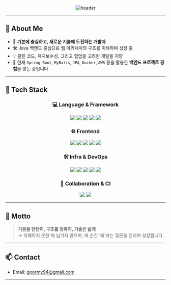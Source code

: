 <div align="center">

<!--Header-->
  
![header](https://capsule-render.vercel.app/api?type=waving&color=0:6DB33F,100:A8E063&height=300&section=header&text=Good%20to%20see%20you!%20I’m%20HyungGeun&fontSize=40&fontAlignY=40)
</div>

---

## 👋 About Me

- 🎯 **기본에 충실하고, 새로운 기술에 도전하는 개발자**
- 🛠️ Java 백엔드 중심으로 웹 아키텍처의 구조를 이해하며 성장 중
- 💡 클린 코드, 유지보수성, 그리고 협업을 고려한 개발을 지향
- 🌱 현재 `Spring Boot`, `MyBatis`, `JPA`, `Docker`, `AWS` 등을 활용한 **백엔드 프로젝트 경험**을 쌓는 중입니다

---

## 🧱 Tech Stack

<div align="center">


### 💻 Language & Framework
<div>
<img src="https://img.shields.io/badge/Java17-007396?style=flat-square&logo=OpenJDK&logoColor=white"/>
<img src="https://img.shields.io/badge/Spring-6DB33F?style=flat-square&logo=Spring&logoColor=white"/>
<img src="https://img.shields.io/badge/Spring Boot-6DB33F?style=flat-square&logo=springboot&logoColor=white"/>
<img src="https://img.shields.io/badge/MyBatis-005BAC?style=flat-square&logo=data:image/png;base64,iVBORw0KGgo..."/> <!-- 마이바티스 로고 없으니 생략 가능 -->
<img src="https://img.shields.io/badge/Spring Data JPA-007ACC?style=flat-square&logo=Hibernate&logoColor=white"/>
</div>


  
### 🌐 Frontend
<div>
<img src="https://img.shields.io/badge/HTML5-E34F26?style=flat-square&logo=HTML5&logoColor=white"/>
<img src="https://img.shields.io/badge/CSS3-1572B6?style=flat-square&logo=CSS3&logoColor=white"/>
<img src="https://img.shields.io/badge/JavaScript-F7DF1E?style=flat-square&logo=JavaScript&logoColor=black"/>
<img src="https://img.shields.io/badge/Vue.js-4FC08D?style=flat-square&logo=Vue.js&logoColor=white"/>
<img src="https://img.shields.io/badge/JSP-007396?style=flat-square&logo=Java&logoColor=white"/>
</div>

### 🛠️ Infra & DevOps
<div>
<img src="https://img.shields.io/badge/MariaDB-003545?style=flat-square&logo=MariaDB&logoColor=white"/>
<img src="https://img.shields.io/badge/Docker-2496ED?style=flat-square&logo=Docker&logoColor=white"/>
<img src="https://img.shields.io/badge/Nginx-009639?style=flat-square&logo=Nginx&logoColor=white"/>
<img src="https://img.shields.io/badge/Redis-DC382D?style=flat-square&logo=Redis&logoColor=white"/>
<img src="https://img.shields.io/badge/AWS-232F3E?style=flat-square&logo=amazonaws&logoColor=white"/>
</div>

### 🔧 Collaboration & CI

<div>
<img src="https://img.shields.io/badge/GitHub-181717?style=flat-square&logo=GitHub&logoColor=white"/>
<img src="https://img.shields.io/badge/GitHub Actions-2088FF?style=flat-square&logo=githubactions&logoColor=white"/>
</div>

</div>

---

## 🧭 Motto

> **기본을 탄탄히, 구조를 정확히, 기술은 넓게**  
> → 이해하지 못한 채 넘기지 않으며, 매 순간 ‘왜’라는 질문을 던지며 성장합니다.

---

## 📫 Contact

- Email: goormy94@gmail.com

---
